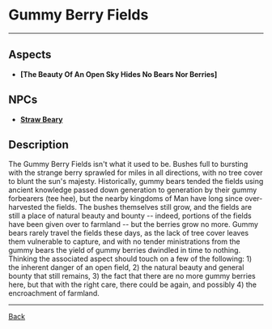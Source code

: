 # Gummy Berry Fields

---

## Aspects
 - **[The Beauty Of An Open Sky Hides No Bears Nor Berries]**

## NPCs
 - **[Straw Beary](../npcs/straw-beary.md)**

## Description
The Gummy Berry Fields isn't what it used to be. Bushes full to bursting with the strange berry sprawled for miles in all directions, with no tree cover to blunt the sun's majesty. Historically, gummy bears tended the fields using ancient knowledge passed down generation to generation by their gummy forbearers (tee hee), but the nearby kingdoms of Man have long since over-harvested the fields. The bushes themselves still grow, and the fields are still a place of natural beauty and bounty -- indeed, portions of the fields have been given over to farmland -- but the berries grow no more. Gummy bears rarely travel the fields these days, as the lack of tree cover leaves them vulnerable to capture, and with no tender ministrations from the gummy bears the yield of gummy berries dwindled in time to nothing.
Thinking the associated aspect should touch on a few of the following: 1) the inherent danger of an open field, 2) the natural beauty and general bounty that still remains, 3) the fact that there are no more gummy berries here, but that with the right care, there could be again, and possibly 4) the encroachment of farmland.

---
[Back](./locations.md)